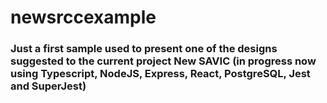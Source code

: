 # newsrccexample

### Just a first sample used to present one of the designs suggested to the current project New SAVIC (in progress now using Typescript, NodeJS, Express, React, PostgreSQL, Jest and SuperJest)
